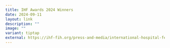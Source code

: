 ```yaml
---
title: IHF Awards 2024 Winners
date: 2024-09-11
layout: link
description: ""
image: ""
variant: tiptap
external: https://ihf-fih.org/press-and-media/international-hospital-federation-announces-winners-of-ihf-awards-2024/
---
```

